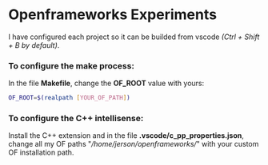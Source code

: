# Openframeworks Experiments
I have configured each project so it can be builded from vscode *(Ctrl + Shift + B by default)*.

### To configure the make process:
In the file **Makefile**, change the **OF_ROOT** value with yours:

```bash
OF_ROOT=$(realpath [YOUR_OF_PATH])
```

### To configure the C++ intellisense:
Install the C++ extension and in the file **.vscode/c_pp_properties.json**, change all my OF paths "*/home/jerson/openframeworks/*" with your custom OF installation path.